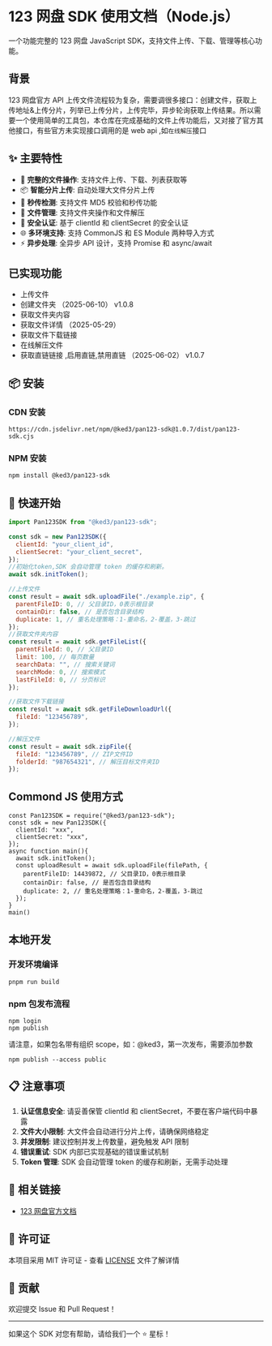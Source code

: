 # 123 网盘 SDK 使用文档（Node.js）

一个功能完整的 123 网盘 JavaScript SDK，支持文件上传、下载、管理等核心功能。

## 背景

123 网盘官方 API 上传文件流程较为复杂，需要调很多接口：创建文件，获取上传地址&上传分片，列举已上传分片，上传完毕，异步轮询获取上传结果。所以需要一个使用简单的工具包，本仓库在完成基础的文件上传功能后，又对接了官方其他接口，有些官方未实现接口调用的是 web api ,如`在线解压`接口

## ✨ 主要特性

- 🚀 **完整的文件操作**: 支持文件上传、下载、列表获取等
- 📦 **智能分片上传**: 自动处理大文件分片上传
- 🔄 **秒传检测**: 支持文件 MD5 校验和秒传功能
- 📁 **文件管理**: 支持文件夹操作和文件解压
- 🔐 **安全认证**: 基于 clientId 和 clientSecret 的安全认证
- 🌐 **多环境支持**: 支持 CommonJS 和 ES Module 两种导入方式
- ⚡ **异步处理**: 全异步 API 设计，支持 Promise 和 async/await

## 已实现功能

- 上传文件
- 创建文件夹  （2025-06-10） v1.0.8
- 获取文件夹内容
- 获取文件详情 （2025-05-29）
- 获取文件下载链接
- 在线解压文件
- 获取直链链接 ,启用直链,禁用直链 （2025-06-02） v1.0.7

## 📦 安装

### CDN 安装

```
https://cdn.jsdelivr.net/npm/@ked3/pan123-sdk@1.0.7/dist/pan123-sdk.cjs
```

### NPM 安装

```bash
npm install @ked3/pan123-sdk
```



## 🚀 快速开始

```javascript
import Pan123SDK from "@ked3/pan123-sdk";

const sdk = new Pan123SDK({
  clientId: "your_client_id",
  clientSecret: "your_client_secret",
});
//初始化token,SDK 会自动管理 token 的缓存和刷新。
await sdk.initToken();

//上传文件
const result = await sdk.uploadFile("./example.zip", {
  parentFileID: 0, // 父目录ID，0表示根目录
  containDir: false, // 是否包含目录结构
  duplicate: 1, // 重名处理策略：1-重命名，2-覆盖，3-跳过
});
//获取文件夹内容
const result = await sdk.getFileList({
  parentFileId: 0, // 父目录ID
  limit: 100, // 每页数量
  searchData: "", // 搜索关键词
  searchMode: 0, // 搜索模式
  lastFileId: 0, // 分页标识
});

//获取文件下载链接
const result = await sdk.getFileDownloadUrl({
  fileId: "123456789",
});

//解压文件
const result = await sdk.zipFile({
  fileId: "123456789", // ZIP文件ID
  folderId: "987654321", // 解压目标文件夹ID
});
```

## Commond JS 使用方式

```
const Pan123SDK = require("@ked3/pan123-sdk");
const sdk = new Pan123SDK({
  clientId: "xxx",
  clientSecret: "xxx",
});
async function main(){
  await sdk.initToken();
  const uploadResult = await sdk.uploadFile(filePath, {
    parentFileID: 14439872, // 父目录ID，0表示根目录
    containDir: false, // 是否包含目录结构
    duplicate: 2, // 重名处理策略：1-重命名，2-覆盖，3-跳过
  });
}
main()
```

## 本地开发

### 开发环境编译

```
pnpm run build
```

### npm 包发布流程

```
npm login
npm publish
```

请注意，如果包名带有组织 scope，如：@ked3，第一次发布，需要添加参数

```
npm publish --access public
```

## 📋 注意事项

1. **认证信息安全**: 请妥善保管 clientId 和 clientSecret，不要在客户端代码中暴露
2. **文件大小限制**: 大文件会自动进行分片上传，请确保网络稳定
3. **并发限制**: 建议控制并发上传数量，避免触发 API 限制
4. **错误重试**: SDK 内部已实现基础的错误重试机制
5. **Token 管理**: SDK 会自动管理 token 的缓存和刷新，无需手动处理

## 🔗 相关链接

- [123 网盘官方文档](https://www.123pan.com/developer)

## 📄 许可证

本项目采用 MIT 许可证 - 查看 [LICENSE](LICENSE) 文件了解详情

## 🤝 贡献

欢迎提交 Issue 和 Pull Request！

---

如果这个 SDK 对您有帮助，请给我们一个 ⭐ 星标！

